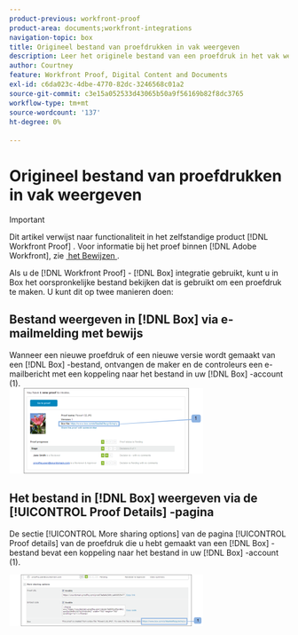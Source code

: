 ```yaml
---
product-previous: workfront-proof
product-area: documents;workfront-integrations
navigation-topic: box
title: Origineel bestand van proefdrukken in vak weergeven
description: Leer het originele bestand van een proefdruk in het vak weer te geven.
author: Courtney
feature: Workfront Proof, Digital Content and Documents
exl-id: c6da023c-4dbe-4770-82dc-3246568c01a2
source-git-commit: c3e15a052533d43065b50a9f56169b82f8dc3765
workflow-type: tm+mt
source-wordcount: '137'
ht-degree: 0%

---
```


# Origineel bestand van proefdrukken in vak weergeven

>[!IMPORTANT]
>
>Dit artikel verwijst naar functionaliteit in het zelfstandige product [!DNL Workfront Proof] . Voor informatie bij het proef binnen [!DNL Adobe Workfront], zie [&#x200B; het Bewijzen &#x200B;](../../../review-and-approve-work/proofing/proofing.md).

Als u de [!DNL Workfront Proof] - [!DNL Box] integratie gebruikt, kunt u in Box het oorspronkelijke bestand bekijken dat is gebruikt om een proefdruk te maken. U kunt dit op twee manieren doen:

## Bestand weergeven in [!DNL Box] via e-mailmelding met bewijs

Wanneer een nieuwe proefdruk of een nieuwe versie wordt gemaakt van een [!DNL Box] -bestand, ontvangen de maker en de controleurs een e-mailbericht met een koppeling naar het bestand in uw [!DNL Box] -account (1).\
![&#x200B; Box_-_Email_Notification.png &#x200B;](assets/box---email-notification-350x154.png)

## Het bestand in [!DNL Box] weergeven via de [!UICONTROL Proof Details] -pagina

De sectie [!UICONTROL More sharing options] van de pagina [!UICONTROL Proof details] van de proefdruk die u hebt gemaakt van een [!DNL Box] -bestand bevat een koppeling naar het bestand in uw [!DNL Box] -account (1).

![&#x200B; Box_-_Proof_Details_page.png &#x200B;](assets/box---proof-details-page-350x93.png)
